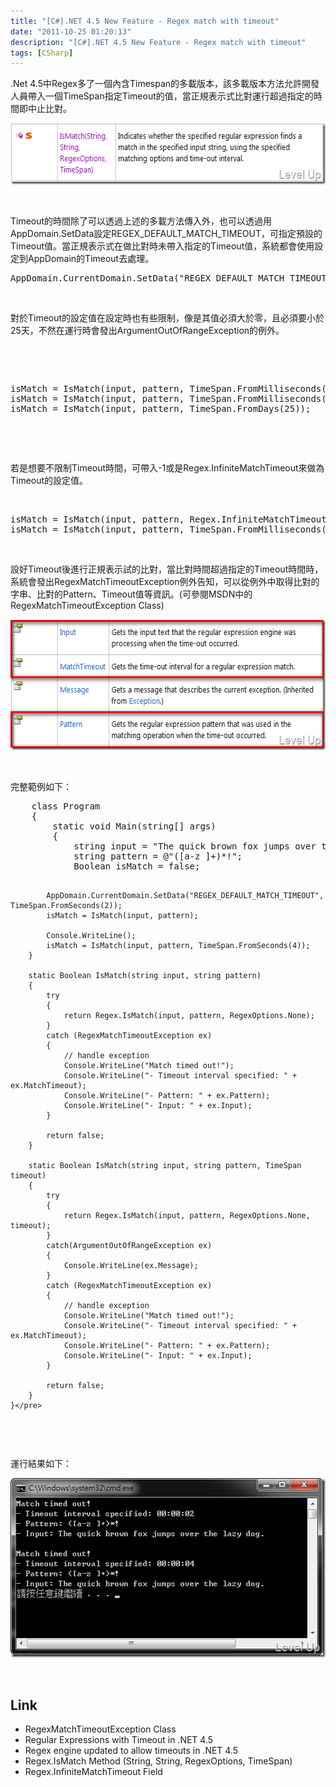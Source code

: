 ```yaml
---
title: "[C#].NET 4.5 New Feature - Regex match with timeout"
date: "2011-10-25 01:20:13"
description: "[C#].NET 4.5 New Feature - Regex match with timeout"
tags: [CSharp]
---
```


<p>
	.Net 4.5中Regex多了一個內含Timespan的多載版本，該多載版本方法允許開發人員帶入一個TimeSpan指定Timeout的值，當正規表示式比對運行超過指定的時間即中止比對。</p>
<p>
	<img alt="image" border="0" height="98" src="\images\posts\46293\image_thumb_2.png" style="border-bottom: 0px; border-left: 0px; border-top: 0px; border-right: 0px" width="574" /></p>
<p>
	 </p>
<p>
	Timeout的時間除了可以透過上述的多載方法傳入外，也可以透過用AppDomain.SetData設定REGEX_DEFAULT_MATCH_TIMEOUT，可指定預設的Timeout值。當正規表示式在做比對時未帶入指定的Timeout值，系統都會使用設定到AppDomain的Timeout去處理。</p>
<div class="wlWriterSmartContent" id="scid:812469c5-0cb0-4c63-8c15-c81123a09de7:ddcbbef0-f166-450b-ac5c-8be2ee69f012" style="padding-bottom: 0px; margin: 0px; padding-left: 0px; padding-right: 0px; display: inline; float: none; padding-top: 0px">
	<pre class="c#" name="code">
AppDomain.CurrentDomain.SetData("REGEX_DEFAULT_MATCH_TIMEOUT", TimeSpan.FromSeconds(2));</pre>
</div>
<p>
	 </p>
<p>
	對於Timeout的設定值在設定時也有些限制，像是其值必須大於零，且必須要小於25天，不然在運行時會發出ArgumentOutOfRangeException的例外。</p>
<p>
	 </p>
<p>
	 </p>
<div class="wlWriterSmartContent" id="scid:812469c5-0cb0-4c63-8c15-c81123a09de7:2fae2e1f-1236-4bd9-9e17-59fd4fd4fc75" style="padding-bottom: 0px; margin: 0px; padding-left: 0px; padding-right: 0px; display: inline; float: none; padding-top: 0px">
	<pre class="c#" name="code">
isMatch = IsMatch(input, pattern, TimeSpan.FromMilliseconds(0));
isMatch = IsMatch(input, pattern, TimeSpan.FromMilliseconds(-2));
isMatch = IsMatch(input, pattern, TimeSpan.FromDays(25));</pre>
</div>
<p>
	 </p>
<p>
	 </p>
<p>
	若是想要不限制Timeout時間，可帶入-1或是Regex.InfiniteMatchTimeout來做為Timeout的設定值。</p>
<p>
	 </p>
<div class="wlWriterSmartContent" id="scid:812469c5-0cb0-4c63-8c15-c81123a09de7:c832cb47-6d1c-4fdc-99e8-a4f644f58e2a" style="padding-bottom: 0px; margin: 0px; padding-left: 0px; padding-right: 0px; display: inline; float: none; padding-top: 0px">
	<pre class="c#" name="code">
isMatch = IsMatch(input, pattern, Regex.InfiniteMatchTimeout);
isMatch = IsMatch(input, pattern, TimeSpan.FromMilliseconds(-1));</pre>
</div>
<p>
	 </p>
<p>
	設好Timeout後進行正規表示試的比對，當比對時間超過指定的Timeout時間時，系統會發出RegexMatchTimeoutException例外告知，可以從例外中取得比對的字串、比對的Pattern、Timeout值等資訊。(可參閱MSDN中的RegexMatchTimeoutException Class)</p>
<p>
	<img alt="image" border="0" height="209" src="\images\posts\46293\image_thumb.png" style="border-bottom: 0px; border-left: 0px; border-top: 0px; border-right: 0px" width="574" /></p>
<p>
	 </p>
<p>
	完整範例如下：</p>
<div class="wlWriterSmartContent" id="scid:812469c5-0cb0-4c63-8c15-c81123a09de7:13a1fe07-c844-4ccd-bad7-e5ea9b3ab7e5" style="padding-bottom: 0px; margin: 0px; padding-left: 0px; padding-right: 0px; display: inline; float: none; padding-top: 0px">
	<pre class="c#" name="code">
    class Program
    {
        static void Main(string[] args)
        {
            string input = "The quick brown fox jumps over the lazy dog.";
            string pattern = @"([a-z ]+)*!";
            Boolean isMatch = false;

            AppDomain.CurrentDomain.SetData("REGEX_DEFAULT_MATCH_TIMEOUT", TimeSpan.FromSeconds(2));
            isMatch = IsMatch(input, pattern);

            Console.WriteLine();
            isMatch = IsMatch(input, pattern, TimeSpan.FromSeconds(4));
        }

        static Boolean IsMatch(string input, string pattern)
        {
            try
            {
                return Regex.IsMatch(input, pattern, RegexOptions.None);
            }
            catch (RegexMatchTimeoutException ex)
            {
                // handle exception
                Console.WriteLine("Match timed out!");
                Console.WriteLine("- Timeout interval specified: " + ex.MatchTimeout);
                Console.WriteLine("- Pattern: " + ex.Pattern);
                Console.WriteLine("- Input: " + ex.Input);
            }

            return false;
        }

        static Boolean IsMatch(string input, string pattern, TimeSpan timeout)
        {
            try
            {
                return Regex.IsMatch(input, pattern, RegexOptions.None, timeout);
            }
            catch(ArgumentOutOfRangeException ex)
            {
                Console.WriteLine(ex.Message);
            }
            catch (RegexMatchTimeoutException ex)
            {
                // handle exception
                Console.WriteLine("Match timed out!");
                Console.WriteLine("- Timeout interval specified: " + ex.MatchTimeout);
                Console.WriteLine("- Pattern: " + ex.Pattern);
                Console.WriteLine("- Input: " + ex.Input);
            }

            return false;
        }
    }</pre>
</div>
<p>
	 </p>
<p>
	運行結果如下：</p>
<p>
	<img alt="image" border="0" height="287" src="\images\posts\46293\image_thumb_3.png" style="border-bottom: 0px; border-left: 0px; border-top: 0px; border-right: 0px" width="537" /></p>
<p>
	 </p>
<h2>
	Link</h2>
<ul>
	<li>
		RegexMatchTimeoutException Class</li>
	<li>
		Regular Expressions with Timeout in .NET 4.5</li>
	<li>
		Regex engine updated to allow timeouts in .NET 4.5</li>
	<li>
		Regex.IsMatch Method (String, String, RegexOptions, TimeSpan)</li>
	<li>
		Regex.InfiniteMatchTimeout Field</li>
</ul>
